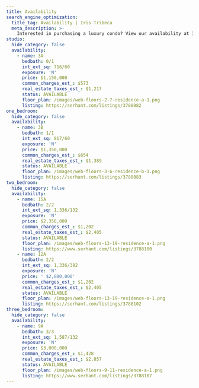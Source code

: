 ```yaml
---
title: Availability
search_engine_optimization:
  title_tag: Availability | Iris Tribeca
  meta_description: >-
    Interested in purchasing a luxury condo? View our availability at 19 Park Place New York. Prices starting at $1,150,000.
studio:
  hide_category: false
  availability:
    - name: 3A
      bedbath: 0/1
      int_ext_sq: 716/60
      exposure: 'N'
      price: $1,150,000
      common_charges_est_: $573
      real_estate_taxes_est_: $1,217
      status: AVAILABLE
      floor_plan: /images/web-floors-2-7-residence-a-1.png
      listing: https://serhant.com/listings/3788082
one_bedroom:
  hide_category: false
  availability:
    - name: 3B
      bedbath: 1/1
      int_ext_sq: 817/60
      exposure: 'N'
      price: $1,350,000
      common_charges_est_: $654
      real_estate_taxes_est_: $1,389
      status: AVAILABLE
      floor_plan: /images/web-floors-3-6-residence-b-1.png
      listing: https://serhant.com/listings/3788083
two_bedroom:
  hide_category: false
  availability:
    - name: 15A
      bedbath: 2/2
      int_ext_sq: 1,336/132
      exposure: 'N'
      price: $2,350,000
      common_charges_est_: $1,202
      real_estate_taxes_est_: $2,405
      status: AVAILABLE
      floor_plan: /images/web-floors-13-19-residence-a-1.png
      listing: https://www.serhant.com/listings/3788100
    - name: 12A
      bedbath: 2/2
      int_ext_sq: 1,336/382
      exposure: 'N'
      price: ' $2,800,000'
      common_charges_est_: $1,202
      real_estate_taxes_est_: $2,405
      status: AVAILABLE
      floor_plan: /images/web-floors-13-19-residence-a-1.png
      listing: https://serhant.com/listings/3788102
three_bedroom:
  hide_category: false
  availability:
    - name: 9A
      bedbath: 3/3
      int_ext_sq: 1,587/132
      exposure: 'N'
      price: $3,000,000
      common_charges_est_: $1,428
      real_estate_taxes_est_: $2,857
      status: AVAILABLE
      floor_plan: /images/web-floors-9-11-residence-a-1.png
      listing: https://www.serhant.com/listings/3788107
---
```


